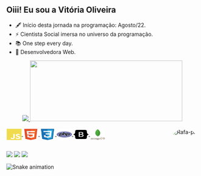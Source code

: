 ## Oiii! Eu sou a Vitória Oliveira
- 🖋 Início desta jornada na programação: Agosto/22.
- ⚡ Cientista Social imersa no universo da programação.
- 📚 One step every day.
- 🤖 Desenvolvedora Web. 

<div align="center">
  <a href="https://github.com/olvrvitoria">
  <img height="160em" src="https://github-readme-stats.vercel.app/api?username=olvrvitoria&show_icons=true&theme=gotham&include_all_commits=true&count_private=true"/>
  <img height="160em" width="400em" src="https://github-readme-stats.vercel.app/api/top-langs/?username=olvrvitoria&layout=compact&langs_count=7&theme=gotham"/>
</div>
<div style="display: inline_block"><br>
  <img align="center" alt="Vit-Js" height="30" width="40" src="https://raw.githubusercontent.com/devicons/devicon/master/icons/javascript/javascript-plain.svg">
  <img align="center" alt="Vit-HTML" height="30" width="40" src="https://raw.githubusercontent.com/devicons/devicon/master/icons/html5/html5-original.svg">
  <img align="center" alt="Vit-CSS" height="30" width="40" src="https://raw.githubusercontent.com/devicons/devicon/master/icons/css3/css3-original.svg">
  <img align="center" alt="Vit-PHP" height="30" width="40" src="https://raw.githubusercontent.com/devicons/devicon/master/icons/php/php-original.svg">
    <img align="center" alt="Vit-Bootstrap" height="30" width="40" src="https://raw.githubusercontent.com/devicons/devicon/d00d0969292a6569d45b06d3f350f463a0107b0d/icons/bootstrap/bootstrap-plain.svg">
  <img align="center" alt="Vit-MongoDb" height="30" width="40" src="https://raw.githubusercontent.com/devicons/devicon/c5378d6c2510ffa0b3e4475af95618a8048d6cf1/icons/mongodb/mongodb-original-wordmark.svg">
  <img align="right" alt="Rafa-pic" height="150" style="border-radius:50px;" src="https://image.api.playstation.com/vulcan/img/rnd/202011/1610/HWy4UZSiok6NDrkq4QkYJcAB.png">
  
  ##
 
<div> 
   
  <a href="https://codepen.io/olvrvitoria" target="_blank"><img src="https://img.shields.io/badge/-codepen-%FF7F3F?style=for-the-badge&logo=codepen&logoColor=white" target="_blank"></a>
  <a href = "mailto:soaresodvitoria@gmail.com"><img src="https://img.shields.io/badge/-Gmail-%23333?style=for-the-badge&logo=gmail&logoColor=white" target="_blank"></a>
  <a href="https://www.linkedin.com/in/vitóriadoliveira" target="_blank"><img src="https://img.shields.io/badge/-LinkedIn-%230077B5?style=for-the-badge&logo=linkedin&logoColor=white" target="_blank"></a> 
  
  ![Snake animation](https://github.com/olvrvitoria/olvrvitoria/blob/output/github-contribution-grid-snake.svg)
  
  </div>
